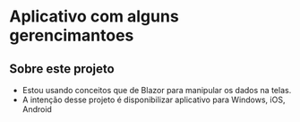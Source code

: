 # Aplicativo com alguns gerencimantoes
 
## Sobre este projeto

* Estou usando conceitos que de Blazor para manipular os dados na telas.
* A intenção desse projeto é disponibilizar aplicativo para Windows, iOS, Android
